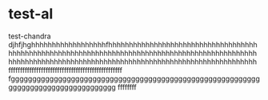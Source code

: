 # test-al
test-chandra djhfjhghhhhhhhhhhhhhhhhhhfhhhhhhhhhhhhhhhhhhhhhhhhhhhhhhhhhhhhhhhhhhhhhhhhhhhhhhhhhhhhhhhhhhhhhhhhhhhhhhhhhhhhhhhhhhhhhhhhhhhhhhhhhhhhhhhhhhhhhhhhhhhhhhhhhhhhhhhhhhhhhhhhhhhhhhhhhhhh fffffffffffffffffffffffffffffffffffffffffffffffff fggggggggggggggggggggggggggggggggggggggggggggggggggggggggggggggggggggggggggggggggggg ffffffff

